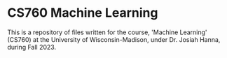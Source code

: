 # CS760 Machine Learning

This is a repository of files written for the course, 'Machine Learning' (CS760) at the University of Wisconsin-Madison, under Dr. Josiah Hanna, during Fall 2023.
